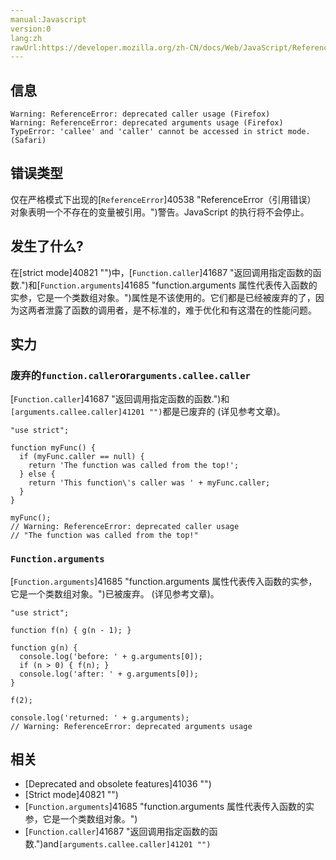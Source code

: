 ```yaml
---
manual:Javascript
version:0
lang:zh
rawUrl:https://developer.mozilla.org/zh-CN/docs/Web/JavaScript/Reference/Errors/Deprecated_caller_or_arguments_usage
---
```






## 信息<a name="信息"></a>

```
Warning: ReferenceError: deprecated caller usage (Firefox)
Warning: ReferenceError: deprecated arguments usage (Firefox)
TypeError: 'callee' and 'caller' cannot be accessed in strict mode. (Safari)

```

## 错误类型<a name="错误类型"></a>


仅在严格模式下出现的[`ReferenceError`]40538 "ReferenceError（引用错误） 对象表明一个不存在的变量被引用。")警告。JavaScript 的执行将不会停止。


## 发生了什么?<a name="发生了什么"></a>


在[strict mode]40821 "")中，[`Function.caller`]41687 "返回调用指定函数的函数.")和[`Function.arguments`]41685 "function.arguments 属性代表传入函数的实参，它是一个类数组对象。")属性是不该使用的。它们都是已经被废弃的了，因为这两者泄露了函数的调用者，是不标准的，难于优化和有这潜在的性能问题。


## 实力<a name="实力"></a>

### 废弃的`function.caller`or`arguments.callee.caller`<a name="废弃的_function.caller_or_arguments.callee.caller"></a>


[`Function.caller`]41687 "返回调用指定函数的函数.")和`[arguments.callee.caller]41201 "")`都是已废弃的 (详见参考文章)。


```
"use strict";

function myFunc() {
  if (myFunc.caller == null) {
    return 'The function was called from the top!';
  } else {
    return 'This function\'s caller was ' + myFunc.caller;
  }
}

myFunc();
// Warning: ReferenceError: deprecated caller usage
// "The function was called from the top!"
```

### `Function.arguments`<a name="Function.arguments"></a>


[`Function.arguments`]41685 "function.arguments 属性代表传入函数的实参，它是一个类数组对象。")已被废弃。 (详见参考文章)。


```
"use strict";

function f(n) { g(n - 1); }

function g(n) {
  console.log('before: ' + g.arguments[0]);
  if (n > 0) { f(n); }
  console.log('after: ' + g.arguments[0]);
}

f(2);

console.log('returned: ' + g.arguments);
// Warning: ReferenceError: deprecated arguments usage
```

## 相关<a name="相关"></a>

* [Deprecated and obsolete features]41036 "")
* [Strict mode]40821 "")
* [`Function.arguments`]41685 "function.arguments 属性代表传入函数的实参，它是一个类数组对象。")
* [`Function.caller`]41687 "返回调用指定函数的函数.")and`[arguments.callee.caller]41201 "")`



